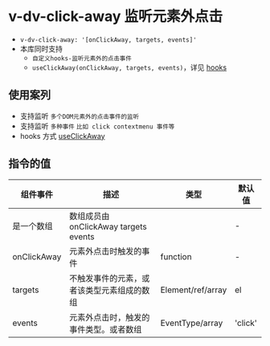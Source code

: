 # v-dv-click-away 监听元素外点击

- `v-dv-click-away: '[onClickAway, targets, events]'`
- 本库同时支持
  - `自定义hooks-监听元素外的点击事件`
  - `useClickAway(onClickAway, targets, events)`，详见 [hooks](http://localhost:7070/hooks/useClickAway.html)

## 使用案列

- 支持监听 `多个DOM元素外的点击事件的监听`
- 支持监听 `多种事件` `比如 click contextmenu 事件等`
- hooks 方式 [useClickAway](http://localhost:7070/hooks/useClickAway.html)

<v-dv-click-away />

## 指令的值

| 组件事件    | 描述                                       | 类型              | 默认值  |
| ----------- | ------------------------------------------ | ----------------- | ------- |
| 是一个数组  | 数组成员由 onClickAway targets events      |                   | -       |
| onClickAway | 元素外点击时触发的事件                     | function          | -       |
| targets     | 不触发事件的元素，或者该类型元素组成的数组 | Element/ref/array | el      |
| events      | 元素外点击时，触发的事件类型。或者数组     | EventType/array   | 'click' |
